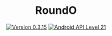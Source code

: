 <h1 align=center>RoundO</h1>
<p align=center>
    <a href="./CHANGELOG.md"><img alt="Version 0.3.15" src="https://img.shields.io/badge/version-0.3.15-orange.svg"/></a>
    <a href="https://www.android.com/versions/lollipop-5-0/"><img alt="Android API Level 21" src="https://img.shields.io/badge/Android_API_Level-21-A4C639.svg"/></a>
</p>
